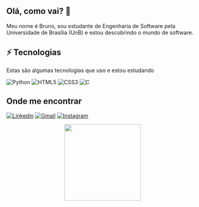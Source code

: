 ## Olá, como vai? 👋

Meu nome é Bruno, sou estudante de Engenharia de Software pela Universidade de Brasília (UnB) 
e estou descobrindo o mundo de software.



## ⚡ Tecnologias

Estas são algumas tecnologias que uso e estou estudando


![Python](https://img.shields.io/badge/python%20-%2314354C.svg?&style=for-the-badge&logo=python&logoColor=white)
![HTML5](https://img.shields.io/badge/HTML5-E34F26?style=for-the-badge&logo=html5&logoColor=white)
![CSS3](https://img.shields.io/badge/CSS3-1572B6?style=for-the-badge&logo=css3&logoColor=white)
![C](https://img.shields.io/badge/c%20language-gray?style=for-the-badge&logo=c)


## Onde me encontrar

[![Linkedin](https://img.shields.io/badge/LinkedIn-0077B5?style=for-the-badge&logo=linkedin&logoColor=white)](https://www.linkedin.com/in/bruno-reis-0b1aa82a5/)
[![Gmail](https://img.shields.io/badge/Gmail-D14836?style=for-the-badge&logo=gmail&logoColor=white)](mailto:brunobragancadosreis@gmail.com)
[![Instagram](https://img.shields.io/badge/Instagram-E4405F?style=for-the-badge&logo=instagram&logoColor=white)](https://www.instagram.com/bruno_braganca_/)


<div align="center">
  <img loading="lazy" height="200rem" src="https://github-readme-stats.vercel.app/api/top-langs/?username=BrunoBReis&layout=compact" />
</div>
